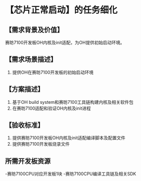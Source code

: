 # 【芯片正常启动】的任务细化

## 【需求背景及价值】
赛昉7100开发板OH内核及init适配，为OH提供初始启动环境。

## 【需求场景描述】
1. 提供OH在赛昉7100开发板的初始启动环境

## 【方案描述】
1. 基于OH build system和赛昉7100工具链构建内核及相关软件包
2. 在赛昉7100适配和验证OH内核及init进程

## 【验收标准】
1. 提供赛昉7100开发板OH内核及init适配编译脚本及配置文件
2. 提供赛昉7100开发板烧录文件

## 所需开发板资源 
 -赛昉7100CPU对应开发板1块
 -赛昉7100CPU编译工具链及相关SDK
